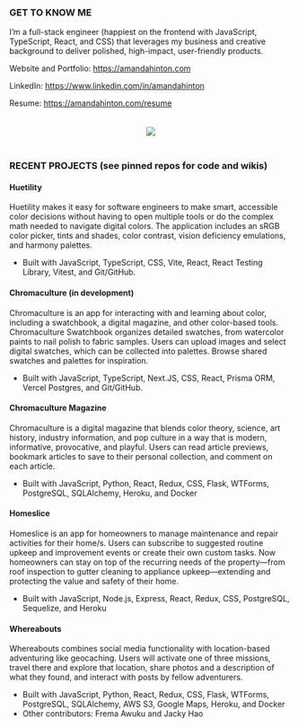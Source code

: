 ### GET TO KNOW ME
I’m a full-stack engineer (happiest on the frontend with JavaScript, TypeScript, React, and CSS) that leverages my business and creative background to deliver polished,
high-impact, user-friendly products.

Website and Portfolio: https://amandahinton.com

LinkedIn: https://www.linkedin.com/in/amandahinton

Resume: https://amandahinton.com/resume

<p align="center">
  <img style="margin:20px" src="https://github.com/amandahinton/amandahinton/blob/main/recent_projects.gif" />
</p>

### RECENT PROJECTS (see pinned repos for code and wikis)

#### Huetility
Huetility makes it easy for software engineers to make smart, accessible color decisions without having to open multiple tools or do the complex math needed to navigate digital colors. The application includes an sRGB color picker, tints and shades, color contrast, vision deficiency emulations, and harmony palettes.
* Built with JavaScript, TypeScript, CSS, Vite, React, React Testing Library, Vitest, and Git/GitHub.

#### Chromaculture (in development)
Chromaculture is an app for interacting with and learning about color, including a swatchbook, a digital magazine, and other color-based tools. Chromaculture Swatchbook organizes detailed swatches, from watercolor paints to nail polish to fabric samples. Users can upload images and select digital swatches, which can be collected into palettes. Browse shared swatches and palettes for inspiration.
* Built with JavaScript, TypeScript, Next.JS, CSS, React, Prisma ORM, Vercel Postgres, and Git/GitHub.

#### Chromaculture Magazine
Chromaculture is a digital magazine that blends color theory, science, art history, industry information, and pop culture in a way that is modern, informative, provocative, and playful. Users can read article previews, bookmark articles to save to their personal collection, and comment on each article.
* Built with JavaScript, Python, React, Redux, CSS, Flask, WTForms, PostgreSQL, SQLAlchemy, Heroku, and Docker

#### Homeslice 
Homeslice is an app for homeowners to manage maintenance and repair activities for their home/s. Users can subscribe to suggested routine upkeep and improvement events or create their own custom tasks. Now homeowners can stay on top of the recurring needs of the property—from roof inspection to gutter cleaning to appliance upkeep—extending and protecting the value and safety of their home.
* Built with JavaScript, Node.js, Express, React, Redux, CSS, PostgreSQL, Sequelize, and Heroku

#### Whereabouts 
Whereabouts combines social media functionality with location-based adventuring like geocaching. Users will activate one of three missions, travel there and explore that location, share photos and a description of what they found, and interact with posts by fellow adventurers.
* Built with JavaScript, Python, React, Redux, CSS, Flask, WTForms, PostgreSQL, SQLAlchemy, AWS S3, Google Maps, Heroku, and Docker
* Other contributors: Frema Awuku and Jacky Hao
